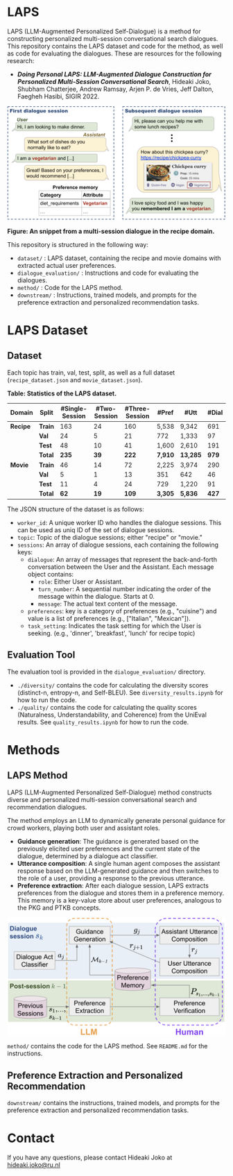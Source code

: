 LAPS
====

<!-- This repository provides (1) conversational entity linking dataset (ConEL-2) and (2) conversational entity linking tool (CREL), as resources for the following research: -->

LAPS (LLM-Augmented Personalized Self-Dialogue) is a method for constructing personalized multi-session conversational search dialogues.
This repository contains the LAPS dataset and code for the method, as well as code for evaluating the dialogues.
These are resources for the following research:

- ***Doing Personal LAPS: LLM-Augmented Dialogue Construction for Personalized Multi-Session Conversational Search***, Hideaki Joko, Shubham Chatterjee, Andrew Ramsay, Arjen P. de Vries, Jeff Dalton, Faegheh Hasibi, SIGIR 2022.

<!-- ![example](./example.png) -->
<img src="https://github.com/informagi/laps/blob/main/example.png" width="600">

**Figure: An snippet from a multi-session dialogue in the recipe domain.**


This repository is structured in the following way:
<!-- 
- `tool/` : EL tool for conversation (CREL), with the example script.
- `dataset/` : Conversational entity linking datasets (ConEL-2), with the documentation of the statistics and format.
- `eval/` : Tool to calculate the performance of the entity linking method, with the run files of baseline and our method. -->

- `dataset/` : LAPS dataset, containing the recipe and movie domains with extracted actual user preferences.
- `dialogue_evaluation/` : Instructions and code for evaluating the dialogues.
- `method/` : Code for the LAPS method.
- `downstream/` : Instructions, trained models, and prompts for the preference extraction and personalized recommendation tasks.

# LAPS Dataset

## Dataset

Each topic has train, val, test, split, as well as a full dataset (`recipe_dataset.json` and `movie_dataset.json`).

**Table: Statistics of the LAPS dataset.**

| Domain | Split | #Single-Session | #Two-Session | #Three-Session | #Pref | #Utt | #Dial |
|--------|-------|-----------------|--------------|----------------|-------|------|-------|
| **Recipe** | **Train** | 163 | 24 | 160 | 5,538 | 9,342 | 691 |
|            | **Val**   | 24  | 5  | 21  | 772   | 1,333 | 97  |
|            | **Test**  | 48  | 10 | 41  | 1,600 | 2,610 | 191 |
|            | **Total** | **235** | **39** | **222** | **7,910** | **13,285** | **979** |
| **Movie**  | **Train** | 46  | 14 | 72  | 2,225 | 3,974 | 290 |
|            | **Val**   | 5   | 1  | 13  | 351   | 642   | 46  |
|            | **Test**  | 11  | 4  | 24  | 729   | 1,220 | 91  |
|            | **Total** | **62**  | **19** | **109** | **3,305** | **5,836** | **427** |

The JSON structure of the dataset is as follows:

- `worker_id`: A unique worker ID who handles the dialogue sessions. This can be used as uniq ID of the set of dialogue sessions.
- `topic`: Topic of the dialogue sessions; either "recipe" or "movie."
- `sessions`: An array of dialogue sessions, each containing the following keys:
  - `dialogue`: An array of messages that represent the back-and-forth conversation between the User and the Assistant. Each message object contains:
    - `role`: Either User or Assistant.
    - `turn_number`: A sequential number indicating the order of the message within the dialogue. Starts at 0.
    - `message`: The actual text content of the message.
  - `preferences`: key is a category of preferences (e.g., "cuisine") and value is a list of preferences (e.g., ["Italian", "Mexican"]).
  - `task_setting`: Indicates the task setting for which the User is seeking. (e.g., 'dinner', 'breakfast', 'lunch' for recipe topic)

## Evaluation Tool

The evaluation tool is provided in the `dialogue_evaluation/` directory.

- `./diversity/` contains the code for calculating the diversity scores (distinct-n, entropy-n, and Self-BLEU). See `diversity_results.ipynb` for how to run the code.
- `./quality/` contains the code for calculating the quality scores (Naturalness, Understandability, and Coherence) from the UniEval results. See `quality_results.ipynb` for how to run the code.

# Methods

## LAPS Method
LAPS (LLM-Augmented Personalized Self-Dialogue) method constructs diverse and personalized multi-session conversational search and recommendation dialogues.

The method employs an LLM to dynamically generate personal guidance for crowd workers, playing both user and assistant roles.
- **Guidance generation**: The guidance is generated based on the previously elicited user preferences and the current state of the dialogue, determined by a dialogue act classifier.
- **Utterance composition**: A single human agent composes the assistant response based on the LLM-generated guidance and then switches to the role of a user, providing a response to the previous utterance.
- **Preference extraction**: After each dialogue session, LAPS extracts preferences from the dialogue and stores them in a preference memory.
This memory is a key-value store about user preferences, analogous to the PKG and PTKB concepts.
<!-- 
More specifically, the method consists of four key elements as follows:
- (i) Dialogue act classification: Determines the assistant's next action that the assistant should take; e.g., request information, and recommend.
- (ii) Guidance generation: Generates guidance considering the dialogue history and the previously extracted preferences stored in the preference memory.
- (iii) Utterance composition: The human agent composes the assistant response based on the LLM-generated guidance, and then switches to the role of a user, providing a response to the previous utterance.
- (iv) Preference extraction: Preferences are extracted from the dialogue using an LLM and checked by the human agent. These preferences are stored in the preference memory and used in subsequent sessions for generating personalized guidance. -->

<!-- ![example](./laps_method.png) -->
<img src="https://github.com/informagi/laps/blob/main/laps_method.png" width="600">


`method/` contains the code for the LAPS method.
See `README.md` for the instructions.

## Preference Extraction and Personalized Recommendation

`downstream/` contains the instructions, trained models, and prompts for the preference extraction and personalized recommendation tasks.


# Contact

If you have any questions, please contact Hideaki Joko at hideaki.joko@ru.nl